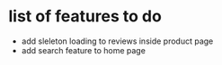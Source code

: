 # list of features to do

- add sleleton loading to reviews inside product page
- add search feature to home page
